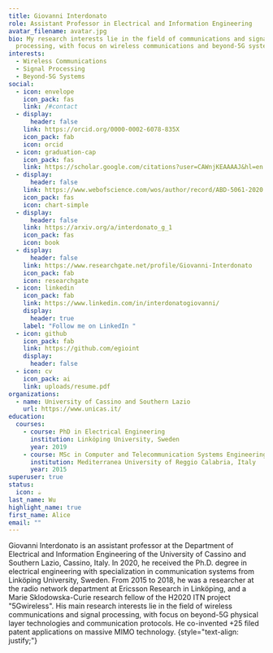 ```yaml
---
title: Giovanni Interdonato
role: Assistant Professor in Electrical and Information Engineering
avatar_filename: avatar.jpg
bio: My research interests lie in the field of communications and signal
  processing, with focus on wireless communications and beyond-5G systems.
interests:
  - Wireless Communications
  - Signal Processing
  - Beyond-5G Systems
social:
  - icon: envelope
    icon_pack: fas
    link: /#contact
  - display:
      header: false
    link: https://orcid.org/0000-0002-6078-835X
    icon_pack: fab
    icon: orcid
  - icon: graduation-cap
    icon_pack: fas
    link: https://scholar.google.com/citations?user=CAWnjKEAAAAJ&hl=en
  - display:
      header: false
    link: https://www.webofscience.com/wos/author/record/ABD-5061-2020
    icon_pack: fas
    icon: chart-simple
  - display:
      header: false
    link: https://arxiv.org/a/interdonato_g_1
    icon_pack: fas
    icon: book
  - display:
      header: false
    link: https://www.researchgate.net/profile/Giovanni-Interdonato
    icon_pack: fab
    icon: researchgate
  - icon: linkedin
    icon_pack: fab
    link: https://www.linkedin.com/in/interdonatogiovanni/
    display:
      header: true
    label: "Follow me on LinkedIn "
  - icon: github
    icon_pack: fab
    link: https://github.com/egioint
    display:
      header: false
  - icon: cv
    icon_pack: ai
    link: uploads/resume.pdf
organizations:
  - name: University of Cassino and Southern Lazio
    url: https://www.unicas.it/
education:
  courses:
    - course: PhD in Electrical Engineering
      institution: Linköping University, Sweden
      year: 2019
    - course: MSc in Computer and Telecommunication Systems Engineering
      institution: Mediterranea University of Reggio Calabria, Italy
      year: 2015
superuser: true
status:
  icon: ☕️
last_name: Wu
highlight_name: true
first_name: Alice
email: ""
---
```

Giovanni Interdonato is an assistant professor at the Department of Electrical and Information Engineering of the University of Cassino and Southern Lazio, Cassino, Italy. In 2020, he received the Ph.D. degree in electrical engineering with specialization in communication systems from Linköping University, Sweden. From 2015 to 2018, he was a researcher at the radio network department at Ericsson Research in Linköping, and a Marie Sklodowska-Curie research fellow of the H2020 ITN project "5Gwireless". His main research interests lie in the field of wireless communications and signal processing, with focus on beyond-5G physical layer technologies and communication protocols. He co-invented +25 filed patent applications on massive MIMO technology.
{style="text-align: justify;"}